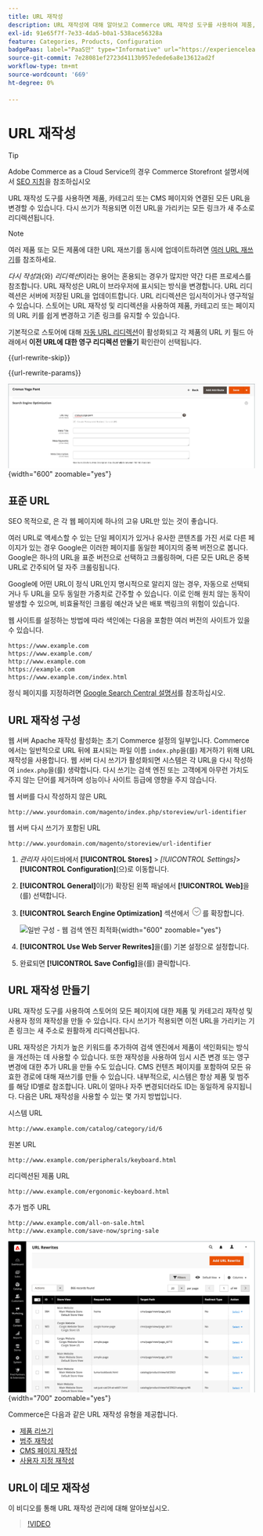 ```yaml
---
title: URL 재작성
description: URL 재작성에 대해 알아보고 Commerce URL 재작성 도구를 사용하여 제품, 카테고리 또는 CMS 페이지와 연결된 URL을 변경하는 방법에 대해 알아봅니다.
exl-id: 91e65f7f-7e33-4da5-b0a1-538ace56328a
feature: Categories, Products, Configuration
badgePaas: label="PaaS만" type="Informative" url="https://experienceleague.adobe.com/ko/docs/commerce/user-guides/product-solutions" tooltip="Adobe Commerce 온 클라우드 프로젝트(Adobe 관리 PaaS 인프라) 및 온프레미스 프로젝트에만 적용됩니다."
source-git-commit: 7e28081ef2723d4113b957edede6a8e13612ad2f
workflow-type: tm+mt
source-wordcount: '669'
ht-degree: 0%

---
```


# URL 재작성

>[!TIP]
>
>Adobe Commerce as a Cloud Service의 경우 Commerce Storefront 설명서에서 [SEO 지침](https://experienceleague.adobe.com/developer/commerce/storefront/setup/seo/indexing/?lang=ko)을 참조하십시오

URL 재작성 도구를 사용하면 제품, 카테고리 또는 CMS 페이지와 연결된 모든 URL을 변경할 수 있습니다. 다시 쓰기가 적용되면 이전 URL을 가리키는 모든 링크가 새 주소로 리디렉션됩니다.

>[!NOTE]
>
>여러 제품 또는 모든 제품에 대한 URL 재쓰기를 동시에 업데이트하려면 [여러 URL 재쓰기](url-rewrite-product.md#multiple-url-rewrites)를 참조하세요.

_다시 작성_&#x200B;과(와) _리디렉션_&#x200B;이라는 용어는 혼용되는 경우가 많지만 약간 다른 프로세스를 참조합니다. URL 재작성은 URL이 브라우저에 표시되는 방식을 변경합니다. URL 리디렉션은 서버에 저장된 URL을 업데이트합니다. URL 리디렉션은 임시적이거나 영구적일 수 있습니다. 스토어는 URL 재작성 및 리디렉션을 사용하여 제품, 카테고리 또는 페이지의 URL 키를 쉽게 변경하고 기존 링크를 유지할 수 있습니다.

기본적으로 스토어에 대해 [자동 URL 리디렉션](url-redirect-product-automatic.md)이 활성화되고 각 제품의 URL 키 필드 아래에서 **이전 URL에 대한 영구 리디렉션 만들기** 확인란이 선택됩니다.

{{url-rewrite-skip}}

{{url-rewrite-params}}

![검색 엔진 최적화 - 영구 URL 리디렉션 만들기](./assets/product-search-engine-optimization-create-permanent-redirect.png){width="600" zoomable="yes"}

## 표준 URL

SEO 목적으로, 은 각 웹 페이지에 하나의 고유 URL만 있는 것이 좋습니다.

여러 URL로 액세스할 수 있는 단일 페이지가 있거나 유사한 콘텐츠를 가진 서로 다른 페이지가 있는 경우 Google은 이러한 페이지를 동일한 페이지의 중복 버전으로 봅니다. Google은 하나의 URL을 표준 버전으로 선택하고 크롤링하며, 다른 모든 URL은 중복 URL로 간주되어 덜 자주 크롤링됩니다.

Google에 어떤 URL이 정식 URL인지 명시적으로 알리지 않는 경우, 자동으로 선택되거나 두 URL을 모두 동일한 가중치로 간주할 수 있습니다. 이로 인해 원치 않는 동작이 발생할 수 있으며, 비효율적인 크롤링 예산과 낮은 배포 백링크의 위험이 있습니다.

웹 사이트를 설정하는 방법에 따라 색인에는 다음을 포함한 여러 버전의 사이트가 있을 수 있습니다.

    https://www.example.com
    https://www.example.com/
    http://www.example.com
    https://example.com
    https://www.example.com/index.html

정식 페이지를 지정하려면 [Google Search Central 설명서](https://developers.google.com/search/docs/crawling-indexing/consolidate-duplicate-urls)를 참조하십시오.

## URL 재작성 구성

웹 서버 Apache 재작성 활성화는 초기 Commerce 설정의 일부입니다. Commerce에서는 일반적으로 URL 뒤에 표시되는 파일 이름 `index.php`을(를) 제거하기 위해 URL 재작성을 사용합니다. 웹 서버 다시 쓰기가 활성화되면 시스템은 각 URL을 다시 작성하여 `index.php`을(를) 생략합니다. 다시 쓰기는 검색 엔진 또는 고객에게 아무런 가치도 주지 않는 단어를 제거하며 성능이나 사이트 등급에 영향을 주지 않습니다.

웹 서버를 다시 작성하지 않은 URL

    http://www.yourdomain.com/magento/index.php/storeview/url-identifier

웹 서버 다시 쓰기가 포함된 URL

    http://www.yourdomain.com/magento/storeview/url-identifier

1. _관리자_ 사이드바에서 **[!UICONTROL Stores]** > _[!UICONTROL Settings]_>**[!UICONTROL Configuration]**(으)로 이동합니다.

1. **[!UICONTROL General]**&#x200B;이(가) 확장된 왼쪽 패널에서 **[!UICONTROL Web]**&#x200B;을(를) 선택합니다.

1. **[!UICONTROL Search Engine Optimization]** 섹션에서 ![확장 선택기](../assets/icon-display-expand.png)를 확장합니다.

   ![일반 구성 - 웹 검색 엔진 최적화](../configuration-reference/general/assets/web-search-engine-optimization.png){width="600" zoomable="yes"}

1. **[!UICONTROL Use Web Server Rewrites]**&#x200B;을(를) 기본 설정으로 설정합니다.

1. 완료되면 **[!UICONTROL Save Config]**&#x200B;을(를) 클릭합니다.

## URL 재작성 만들기

URL 재작성 도구를 사용하여 스토어의 모든 페이지에 대한 제품 및 카테고리 재작성 및 사용자 정의 재작성을 만들 수 있습니다. 다시 쓰기가 적용되면 이전 URL을 가리키는 기존 링크는 새 주소로 원활하게 리디렉션됩니다.

URL 재작성은 가치가 높은 키워드를 추가하여 검색 엔진에서 제품이 색인화되는 방식을 개선하는 데 사용할 수 있습니다. 또한 재작성을 사용하여 임시 시즌 변경 또는 영구 변경에 대한 추가 URL을 만들 수도 있습니다. CMS 컨텐츠 페이지를 포함하여 모든 유효한 경로에 대해 재쓰기를 만들 수 있습니다. 내부적으로, 시스템은 항상 제품 및 범주를 해당 ID별로 참조합니다. URL이 얼마나 자주 변경되더라도 ID는 동일하게 유지됩니다. 다음은 URL 재작성을 사용할 수 있는 몇 가지 방법입니다.

시스템 URL

    http://www.example.com/catalog/category/id/6

원본 URL

    http://www.example.com/peripherals/keyboard.html

리디렉션된 제품 URL

    http://www.example.com/ergonomic-keyboard.html

추가 범주 URL

    http://www.example.com/all-on-sale.html
    http://www.example.com/save-now/spring-sale

![URL이 표 재작성](./assets/url-rewrites.png){width="700" zoomable="yes"}

Commerce은 다음과 같은 URL 재작성 유형을 제공합니다.

* [제품 리쓰기](url-rewrite-product.md)
* [범주 재작성](url-rewrite-category.md)
* [CMS 페이지 재작성](url-rewrite-cms-page.md)
* [사용자 지정 재작성](url-rewrite-custom.md)

## URL이 데모 재작성

이 비디오를 통해 URL 재작성 관리에 대해 알아보십시오.

>[!VIDEO](https://video.tv.adobe.com/v/3410127?quality=12&learn=on&captions=kor)
